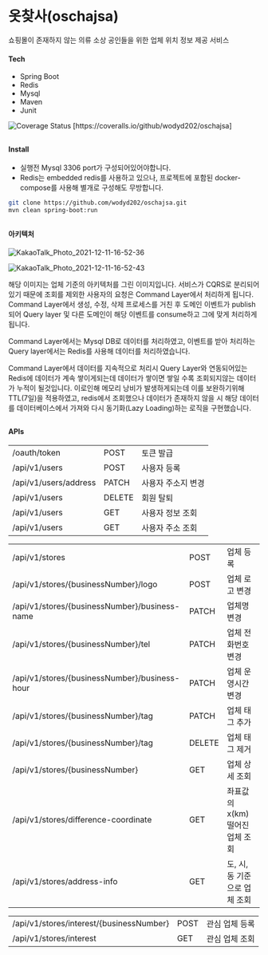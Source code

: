 # 옷찾사(oschajsa)
쇼핑몰이 존재하지 않는 의류 소상 공인들을 위한 업체 위치 정보 제공 서비스


#### Tech
- Spring Boot
- Redis
- Mysql
- Maven
- Junit

<img src="https://coveralls.io/repos/github/wodyd202/oschajsa/badge.svg" alt="Coverage Status" />
[https://coveralls.io/github/wodyd202/oschajsa]

##

#### Install
* 실행전 Mysql 3306 port가 구성되어있어야합니다.
* Redis는 embedded redis를 사용하고 있으나, 프로젝트에 포함된 docker-compose를 사용해 별개로 구성해도 무방합니다.

```sh
git clone https://github.com/wodyd202/oschajsa.git
mvn clean spring-boot:run
```
##

#### 아키텍처

![KakaoTalk_Photo_2021-12-11-16-52-36](https://user-images.githubusercontent.com/77535935/145669120-5160398f-ed33-41e1-a651-cf017fc3fc0d.jpeg)

![KakaoTalk_Photo_2021-12-11-16-52-43](https://user-images.githubusercontent.com/77535935/145669083-17f2239e-6f60-46b3-8807-4e153ad5305c.jpeg)

해당 이미지는 업체 기준의 아키텍처를 그린 이미지입니다. 서비스가 CQRS로 분리되어있기 때문에 조회를 제외한 사용자의 요청은 Command Layer에서 처리하게 됩니다.
Command Layer에서 생성, 수정, 삭제 프로세스를 거친 후 도메인 이벤트가 publish되어 Query layer 및 다른 도메인이 해당 이벤트를 consume하고 그에 맞게 처리하게 됩니다.

Command Layer에서는 Mysql DB로 데이터를 처리하였고, 이벤트를 받아 처리하는  Query layer에서는 Redis를 사용해 데이터를 처리하였습니다.

Command Layer에서 데이터를 지속적으로 처리시 Query Layer와 연동되어있는 Redis에 데이터가 계속 쌓이게되는데 데이터가 쌓이면 쌓일 수록 조회되지않는 데이터가 누적이 될것입니다.
이로인해 메모리 낭비가 발생하게되는데 이를 보완하기위해 TTL(7일)을 적용하였고, redis에서 조회했으나 데이터가 존재하지 않을 시 해당 데이터를 데이터베이스에서 가져와 다시 동기화(Lazy Loading)하는 로직을 구현했습니다.

##

#### APIs

|  |  |  |
| ------ | ------ | ------ |
| /oauth/token | POST | 토큰 발급 |
| /api/v1/users | POST | 사용자 등록 |
| /api/v1/users/address | PATCH | 사용자 주소지 변경 |
| /api/v1/users | DELETE | 회원 탈퇴 |
| /api/v1/users | GET | 사용자 정보 조회 |
| /api/v1/users | GET | 사용자 주소 조회 |

|  |  |  |
| ------ | ------ | ------ |
| /api/v1/stores | POST | 업체 등록 |
| /api/v1/stores/{businessNumber}/logo | POST | 업체 로고 변경 |
| /api/v1/stores/{businessNumber}/business-name | PATCH | 업체명 변경 |
| /api/v1/stores/{businessNumber}/tel | PATCH | 업체 전화번호 변경 |
| /api/v1/stores/{businessNumber}/business-hour | PATCH | 업체 운영시간 변경 |
| /api/v1/stores/{businessNumber}/tag | PATCH | 업체 태그 추가 |
| /api/v1/stores/{businessNumber}/tag | DELETE | 업체 태그 제거 |
| /api/v1/stores/{businessNumber} | GET | 업체 상세 조회 |
| /api/v1/stores/difference-coordinate | GET | 좌표값의 x(km) 떨어진 업체 조회 |
| /api/v1/stores/address-info | GET | 도, 시, 동 기준으로 업체 조회 |

|  |  |  |
| ------ | ------ | ------ |
| /api/v1/stores/interest/{businessNumber} | POST | 관심 업체 등록 |
| /api/v1/stores/interest | GET | 관심 업체 조회 |
